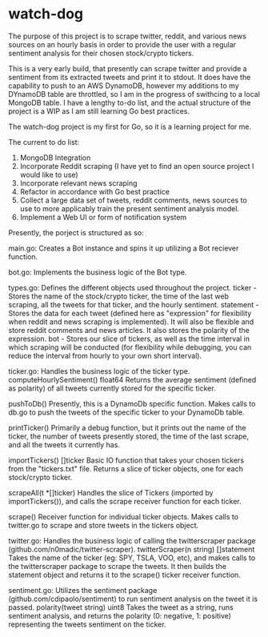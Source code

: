 # watch-dog
The purpose of this project is to scrape twitter, reddit, and various news sources on an hourly basis in order to provide the user with a regular sentiment analysis for their chosen stock/crypto tickers.

This is a very early build, that presently can scrape twitter and provide a sentiment from its extracted tweets and print it to stdout. It does have the capability to push to an AWS DynamoDB, however my additions to my DYnamoDB table are throttled, so I am in the progress of swithcing to a local MongoDB table. I have a lengthy to-do list, and the actual structure of the project is a WIP as I am still learning Go best practices.

The watch-dog project is my first for Go, so it is a learning project for me.

The current to do list:
1. MongoDB Integration
2. Incorporate Reddit scraping (I have yet to find an open source project I would like to use)
3. Incorporate relevant news scraping
4. Refactor in accordance with Go best practice 
5. Collect a large data set of tweets, reddit comments, news sources to use to more applicably train the present sentiment analysis model.
6. Implement a Web UI or form of notification system

Presently, the porject is structured as so:

main.go: Creates a Bot instance and spins it up utilizing a Bot reciever function.

bot.go: Implements the business logic of the Bot type.

types.go: Defines the different objects used throughout the project.
  ticker - Stores the name of the stock/crypto ticker, the time of the last web scraping, all the tweets for that ticker, and the hourly sentiment.
  statement - Stores the data for each tweet (defined here as "expression" for flexibility when reddit and news scraping is implemented). It will also be flexible and store reddit comments and news articles. It also stores the polarity of the expression.
  bot - Stores our slice of tickers, as well as the time interval in which scraping will be conducted (for flexibility while debugging, you can reduce the interval from hourly to your own short interval).
  
ticker.go: Handles the business logic of the ticker type.
  computeHourlySentiment() float64
      Returns the average sentiment (defined as polarity) of all tweets currently stored for the specific ticker.
      
  pushToDb()
      Presently, this is a DynamoDb specific function. Makes calls to db.go to push the tweets of the specific ticker to your DynamoDb table.
  
  printTicker()
      Primarily a debug function, but it prints out the name of the ticker, the number of tweets presently stored, the time of the last scrape, and all the tweets it currently has.
  
  importTickers() []ticker
      Basic IO function that takes your chosen tickers from the "tickers.txt" file. Returns a slice of ticker objects, one for each stock/crypto ticker.
      
  scrapeAll(t *[]ticker)
      Handles the slice of Tickers (imported by importTickers()), and calls the scrape receiver function for each ticker.
  
  scrape()
      Receiver function for individual ticker objects. Makes calls to twitter.go to scrape and store tweets in the tickers object.
      
twitter.go: Handles the business logic of calling the twitterscraper package (github.com/n0madic/twitter-scraper).
  twitterScraper(n string) []statement
      Takes the name of the ticker (eg: SPY, TSLA, VOO, etc), and makes calls to the twitterscraper package to scrape the tweets. It then builds the statement object and returns it to the scrape() ticker receiver function.
      
sentiment.go: Utilizes the sentiment package (github.com/cdipaolo/sentiment) to run sentiment analysis on the tweet it is passed.
  polarity(tweet string) uint8
      Takes the tweet as a string, runs sentiment analysis, and returns the polarity (0: negative, 1: positive) representing the tweets sentiment on the ticker.
